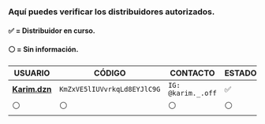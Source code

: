 ### Aquí puedes verificar los distribuidores autorizados.
#### ✅ = Distribuidor en curso.
#### ⚪ = Sin información.

| USUARIO          |   CÓDIGO                | CONTACTO    | ESTADO
| ------------     | ------------            | ------------| ------------
| [**Karim.dzn**](https://github.com/Karim-off)        | `KmZxVE5lIUVvrkqLd8EYJlC9G` | `IG: @karim._.off` | ✅
| ⚪        | ⚪               |  ⚪ | ⚪

